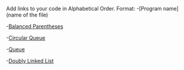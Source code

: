 Add links to your code in Alphabetical Order.
Format:
-[Program name](name of the file)

-[Balanced Parentheses](balanced_parentheses.py)

-[Circular Queue](CircularQueue.py)

-[Queue](Queue.py)

-[Doubly Linked List](Doubly_Linked_List.py)